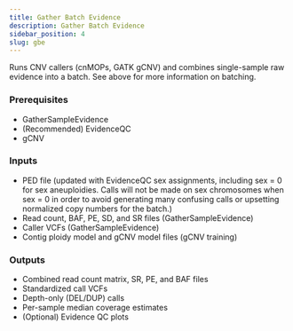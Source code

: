 ```yaml
---
title: Gather Batch Evidence
description: Gather Batch Evidence
sidebar_position: 4
slug: gbe
---
```


Runs CNV callers (cnMOPs, GATK gCNV) and combines single-sample 
raw evidence into a batch. See above for more information on batching.

### Prerequisites

- GatherSampleEvidence
- (Recommended) EvidenceQC
- gCNV 

### Inputs
- PED file (updated with EvidenceQC sex assignments, including sex = 0 
  for sex aneuploidies. Calls will not be made on sex chromosomes 
  when sex = 0 in order to avoid generating many confusing calls 
  or upsetting normalized copy numbers for the batch.)
- Read count, BAF, PE, SD, and SR files (GatherSampleEvidence)
- Caller VCFs (GatherSampleEvidence)
- Contig ploidy model and gCNV model files (gCNV training)

### Outputs

- Combined read count matrix, SR, PE, and BAF files
- Standardized call VCFs
- Depth-only (DEL/DUP) calls
- Per-sample median coverage estimates
- (Optional) Evidence QC plots
